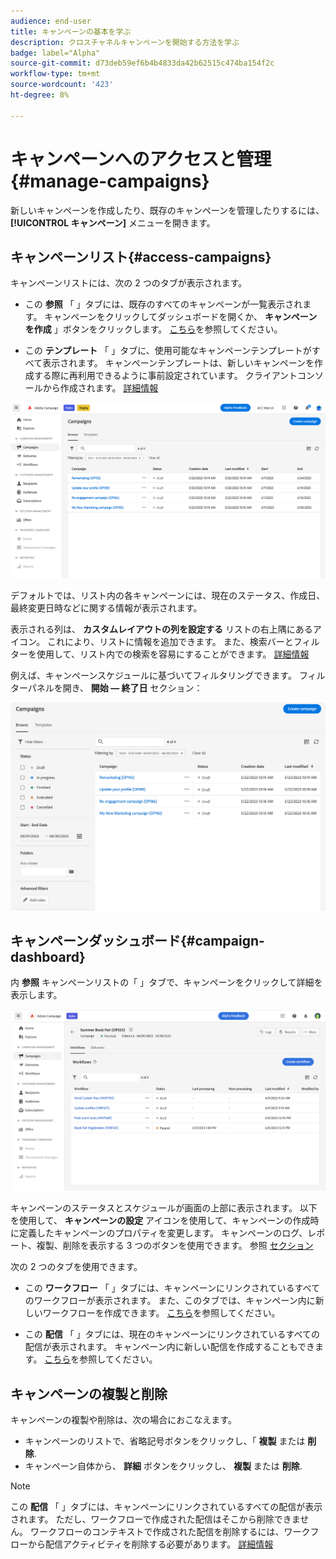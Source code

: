 ```yaml
---
audience: end-user
title: キャンペーンの基本を学ぶ
description: クロスチャネルキャンペーンを開始する方法を学ぶ
badge: label="Alpha"
source-git-commit: d73deb59ef6b4b4833da42b62515c474ba154f2c
workflow-type: tm+mt
source-wordcount: '423'
ht-degree: 8%

---
```



# キャンペーンへのアクセスと管理{#manage-campaigns}

新しいキャンペーンを作成したり、既存のキャンペーンを管理したりするには、 **[!UICONTROL キャンペーン]** メニューを開きます。

## キャンペーンリスト{#access-campaigns}

キャンペーンリストには、次の 2 つのタブが表示されます。

* この **参照** 「 」タブには、既存のすべてのキャンペーンが一覧表示されます。 キャンペーンをクリックしてダッシュボードを開くか、 **キャンペーンを作成** 」ボタンをクリックします。 [こちら](create-campaigns.md#create-campaigns)を参照してください。

* この **テンプレート** 「 」タブに、使用可能なキャンペーンテンプレートがすべて表示されます。 キャンペーンテンプレートは、新しいキャンペーンを作成する際に再利用できるように事前設定されています。 クライアントコンソールから作成されます。 [詳細情報](https://experienceleague.adobe.com/docs/campaign/automation/campaign-orchestration/marketing-campaign-templates.html?lang=ja)

![キャンペーンリスト](assets/campaign-list.png)

デフォルトでは、リスト内の各キャンペーンには、現在のステータス、作成日、最終変更日時などに関する情報が表示されます。

表示される列は、 **カスタムレイアウトの列を設定する** リストの右上隅にあるアイコン。 これにより、リストに情報を追加できます。 また、検索バーとフィルターを使用して、リスト内での検索を容易にすることができます。 [詳細情報](../get-started/user-interface.md#list-screens)

例えば、キャンペーンスケジュールに基づいてフィルタリングできます。 フィルターパネルを開き、 **開始 — 終了日** セクション：

![キャンペーンフィルター](assets/campaign-filter-on-dates.png)

## キャンペーンダッシュボード{#campaign-dashboard}

内 **参照** キャンペーンリストの「 」タブで、キャンペーンをクリックして詳細を表示します。

![キャンペーンダッシュボード](assets/campaign-dashboard.png)

キャンペーンのステータスとスケジュールが画面の上部に表示されます。 以下を使用して、 **キャンペーンの設定** アイコンを使用して、キャンペーンの作成時に定義したキャンペーンのプロパティを変更します。 キャンペーンのログ、レポート、複製、削除を表示する 3 つのボタンを使用できます。 参照 [セクション](create-campaigns.md#create-campaigns)

次の 2 つのタブを使用できます。

* この **ワークフロー** 「 」タブには、キャンペーンにリンクされているすべてのワークフローが表示されます。 また、このタブでは、キャンペーン内に新しいワークフローを作成できます。 [こちら](create-campaigns.md#create-campaigns)を参照してください。

* この **配信** 「 」タブには、現在のキャンペーンにリンクされているすべての配信が表示されます。 キャンペーン内に新しい配信を作成することもできます。 [こちら](create-campaigns.md#create-campaigns)を参照してください。

## キャンペーンの複製と削除

キャンペーンの複製や削除は、次の場合におこなえます。

* キャンペーンのリストで、省略記号ボタンをクリックし、「 **複製** または **削除**.
* キャンペーン自体から、 **詳細** ボタンをクリックし、 **複製** または **削除**.

>[!NOTE]
>
>この **配信** 「 」タブには、キャンペーンにリンクされているすべての配信が表示されます。 ただし、ワークフローで作成された配信はそこから削除できません。 ワークフローのコンテキストで作成された配信を削除するには、ワークフローから配信アクティビティを削除する必要があります。 [詳細情報](../msg/gs-messages.md#delivery-delete)
